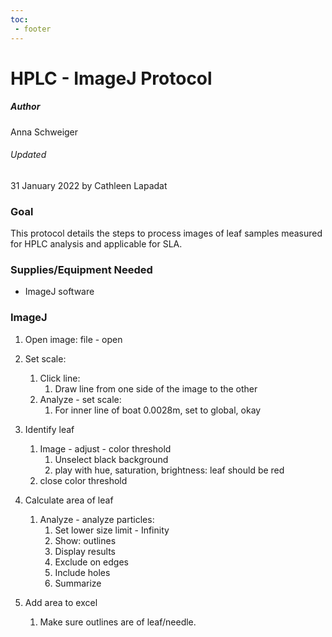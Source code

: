 ```yaml
---
toc:
 - footer
---
```


# HPLC - ImageJ Protocol
##### Author
Anna Schweiger
###### Updated
31 January 2022 by Cathleen Lapadat

### Goal

This protocol details the steps to process images of leaf samples measured for HPLC analysis and applicable for SLA.

### Supplies/Equipment Needed

- ImageJ software

### ImageJ

1. Open image: file - open

2. Set scale:
    1. Click line:
        1.  Draw line from one side of the image to the other
    2. Analyze - set scale: 
        1.  For inner line of boat 0.0028m, set to global, okay

3. Identify leaf
    1. Image - adjust - color threshold 
        1.  Unselect black background
        2. play with hue, saturation, brightness: leaf should be red
    2. close color threshold

4. Calculate area of leaf
    1. Analyze - analyze particles:
        1.    Set lower size limit - Infinity
        2.   Show: outlines
        3.  Display results
        4.   Exclude on edges
        5.    Include holes
        6.   Summarize
5. Add area to excel
    1.  Make sure outlines are of leaf/needle.
